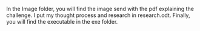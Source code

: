 In the Image folder, you will find the image send with the pdf explaining the challenge.
I put my thought process and research in research.odt.
Finally, you will find the executable in the exe folder.
